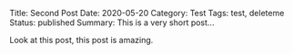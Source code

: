 Title: Second Post
Date: 2020-05-20
Category: Test
Tags: test, deleteme
Status: published
Summary: This is a very short post...

Look at this post, this post is amazing.

